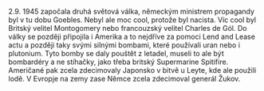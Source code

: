 2.9. 1945 započala druhá světová válka, německým ministrem propagandy byl v tu dobu Goebles. Nebyl ale moc cool, protože byl nacista. Víc cool byl Britský velitel Montogomery nebo francouzský velitel Charles de Gól. Do války se později připojila i Amerika a to nejdříve za pomoci Lend and Lease actu a později taky svými silnými bombami, které používali uran nebo i plutonium. Tyto bomby se daly pouštět z letadel, museli to ale být bombardéry a ne stíhačky, jako třeba britský Supermarine Spitifire. Američané pak zcela zdecimovaly Japonsko v bitvě u Leyte, kde ale použili lodě. V Evropje na zemy zase Němce zcela zdecimoval generál Žukov.